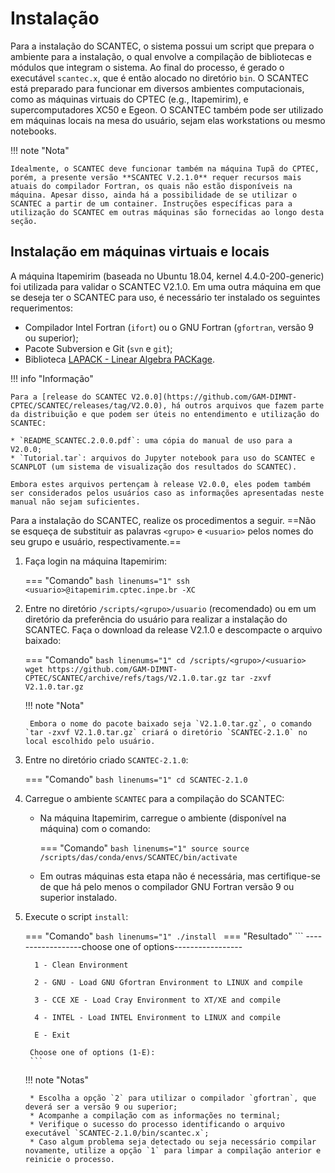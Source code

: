 # Instalação

Para a instalação do SCANTEC, o sistema possui um script que prepara o ambiente para a instalação, o qual envolve a compilação de bibliotecas e módulos que integram o sistema. Ao final do processo, é gerado o executável `scantec.x`, que é então alocado no diretório `bin`. O SCANTEC está preparado para funcionar em diversos ambientes computacionais, como as máquinas virtuais do CPTEC (e.g., Itapemirim), e supercomputadores XC50 e Egeon. O SCANTEC também pode ser utilizado em máquinas locais na mesa do usuário, sejam elas workstations ou mesmo notebooks.

!!! note "Nota"

    Idealmente, o SCANTEC deve funcionar também na máquina Tupã do CPTEC, porém, a presente versão **SCANTEC V.2.1.0** requer recursos mais atuais do compilador Fortran, os quais não estão disponíveis na máquina. Apesar disso, ainda há a possibilidade de se utilizar o SCANTEC a partir de um container. Instruções específicas para a utilização do SCANTEC em outras máquinas são fornecidas ao longo desta seção.

##  Instalação em máquinas virtuais e locais

A máquina Itapemirim (baseada no Ubuntu 18.04, kernel 4.4.0-200-generic) foi utilizada para validar o SCANTEC V2.1.0. Em uma outra máquina em que se deseja ter o SCANTEC para uso, é necessário ter instalado os seguintes requerimentos:

* Compilador Intel Fortran (`ifort`) ou o GNU Fortran (`gfortran`, versão 9 ou superior);
* Pacote Subversion e Git (`svn` e `git`);
* Biblioteca [LAPACK - Linear Algebra PACKage](https://www.netlib.org/lapack/).

!!! info "Informação"

    Para a [release do SCANTEC V2.0.0](https://github.com/GAM-DIMNT-CPTEC/SCANTEC/releases/tag/V2.0.0), há outros arquivos que fazem parte da distribuição e que podem ser úteis no entendimento e utilização do SCANTEC:

    * `README_SCANTEC.2.0.0.pdf`: uma cópia do manual de uso para a V2.0.0;
    * `Tutorial.tar`: arquivos do Jupyter notebook para uso do SCANTEC e SCANPLOT (um sistema de visualização dos resultados do SCANTEC).

    Embora estes arquivos pertençam à release V2.0.0, eles podem também ser considerados pelos usuários caso as informações apresentadas neste manual não sejam suficientes.

Para a instalação do SCANTEC, realize os procedimentos a seguir. ==Não se esqueça de substituir as palavras `<grupo>` e `<usuario>` pelos nomes do seu grupo e usuário, respectivamente.==

1. Faça login na máquina Itapemirim:

    === "Comando"
        ```bash linenums="1"
        ssh <usuario>@itapemirim.cptec.inpe.br -XC
        ```

2. Entre no diretório `/scripts/<grupo>/usuario` (recomendado) ou em um diretório da preferência do usuário para realizar a instalação do SCANTEC. Faça o download da release V2.1.0 e descompacte o arquivo baixado:

    === "Comando"
        ```bash linenums="1"
        cd /scripts/<grupo>/<usuario>
        wget https://github.com/GAM-DIMNT-CPTEC/SCANTEC/archive/refs/tags/V2.1.0.tar.gz
        tar -zxvf V2.1.0.tar.gz
        ```

    !!! note "Nota"

        Embora o nome do pacote baixado seja `V2.1.0.tar.gz`, o comando `tar -zxvf V2.1.0.tar.gz` criará o diretório `SCANTEC-2.1.0` no local escolhido pelo usuário.

3. Entre no diretório criado `SCANTEC-2.1.0`:

    === "Comando"
        ```bash linenums="1"
        cd SCANTEC-2.1.0
        ```

4. Carregue o ambiente `SCANTEC` para a compilação do SCANTEC:

    * Na máquina Itapemirim, carregue o ambiente (disponível na máquina) com o comando:    

        === "Comando"
            ```bash linenums="1"
            source source /scripts/das/conda/envs/SCANTEC/bin/activate
            ```

    * Em outras máquinas esta etapa não é necessária, mas certifique-se de que há pelo menos o compilador GNU Fortran versão 9 ou superior instalado.

5. Execute o script `install`:

    === "Comando"
        ```bash linenums="1"
        ./install
        ```
    === "Resultado"
        ```
        ------------------choose one of options-----------------
        
         1 - Clean Environment
        
         2 - GNU - Load GNU Gfortran Environment to LINUX and compile
        
         3 - CCE XE - Load Cray Environment to XT/XE and compile
        
         4 - INTEL - Load INTEL Environment to LINUX and compile
        
         E - Exit
        
        Choose one of options (1-E): 
        ```

    !!! note "Notas"
    
        * Escolha a opção `2` para utilizar o compilador `gfortran`, que deverá ser a versão 9 ou superior;
        * Acompanhe a compilação com as informações no terminal;
        * Verifique o sucesso do processo identificando o arquivo executável `SCANTEC-2.1.0/bin/scantec.x`;
        * Caso algum problema seja detectado ou seja necessário compilar novamente, utilize a opção `1` para limpar a compilação anterior e reinicie o processo.

